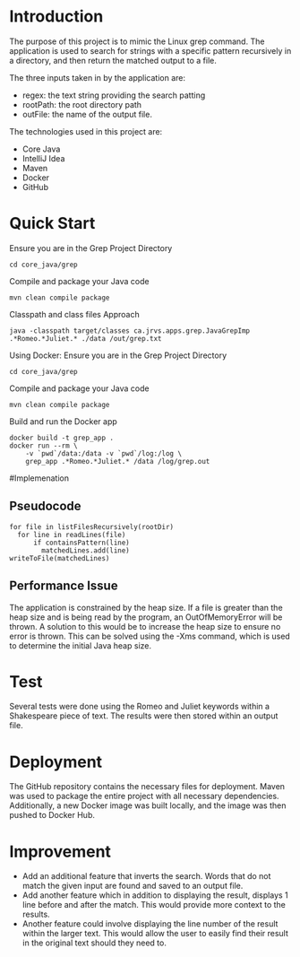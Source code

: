 # Introduction
The purpose of this project is to mimic the Linux grep command. The application is used to search for strings with a specific pattern recursively in a directory, and then return the matched output to a file. 

The three inputs taken in by the application are: 
 * regex: the text string providing the search patting
 * rootPath: the root directory path
 * outFile: the name of the output file. 

The technologies used in this project are:
* Core Java
* IntelliJ Idea
* Maven
* Docker 
* GitHub

# Quick Start
Ensure you are in the Grep Project Directory
``` 
cd core_java/grep 
```
Compile and package your Java code
``` 
mvn clean compile package 
```
Classpath and class files Approach
``` 
java -classpath target/classes ca.jrvs.apps.grep.JavaGrepImp .*Romeo.*Juliet.* ./data /out/grep.txt 
```

Using Docker:
Ensure you are in the Grep Project Directory
``` 
cd core_java/grep 
```
Compile and package your Java code
``` 
mvn clean compile package 
```
Build and run the Docker app
``` 
docker build -t grep_app .
docker run --rm \
    -v `pwd`/data:/data -v `pwd`/log:/log \
    grep_app .*Romeo.*Juliet.* /data /log/grep.out 
```

#Implemenation
## Pseudocode
``` matchedLines = []
for file in listFilesRecursively(rootDir)
  for line in readLines(file)
      if containsPattern(line)
        matchedLines.add(line)
writeToFile(matchedLines) 
```
## Performance Issue
The application is constrained by the heap size. If a file is greater than the heap size and is being read by the program, an OutOfMemoryError will be thrown. A solution to this would be to increase the heap size to ensure no error is thrown. This can be solved using the -Xms command, which is used to determine the initial Java heap size. 
# Test
Several tests were done using the Romeo and Juliet keywords within a Shakespeare piece of text. The results were then stored within an output file.
# Deployment
The GitHub repository contains the necessary files for deployment. Maven was used to package the entire project with all necessary dependencies. Additionally, a new Docker image was built locally, and the image was then pushed to Docker Hub. 
# Improvement
*	Add an additional feature that inverts the search. Words that do not match the given input are found and saved to an output file.
*	Add another feature which in addition to displaying the result, displays 1 line before and after the match. This would provide more context to the results.  
*	Another feature could involve displaying the line number of the result within the larger text. This would allow the user to easily find their result in the original text should they need to. 
